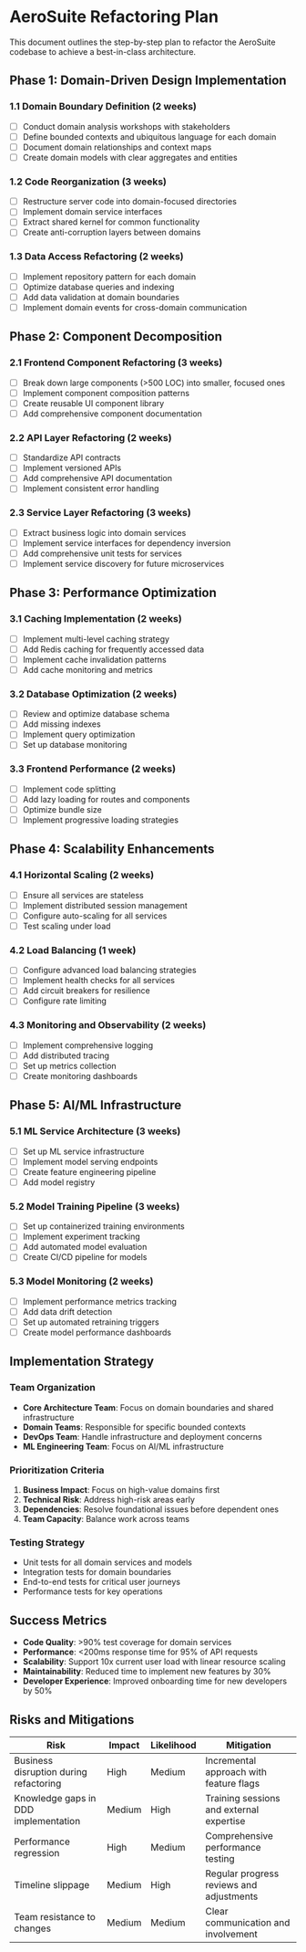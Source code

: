 # AeroSuite Refactoring Plan

This document outlines the step-by-step plan to refactor the AeroSuite codebase to achieve a best-in-class architecture.

## Phase 1: Domain-Driven Design Implementation

### 1.1 Domain Boundary Definition (2 weeks)

- [ ] Conduct domain analysis workshops with stakeholders
- [ ] Define bounded contexts and ubiquitous language for each domain
- [ ] Document domain relationships and context maps
- [ ] Create domain models with clear aggregates and entities

### 1.2 Code Reorganization (3 weeks)

- [ ] Restructure server code into domain-focused directories
- [ ] Implement domain service interfaces
- [ ] Extract shared kernel for common functionality
- [ ] Create anti-corruption layers between domains

### 1.3 Data Access Refactoring (2 weeks)

- [ ] Implement repository pattern for each domain
- [ ] Optimize database queries and indexing
- [ ] Add data validation at domain boundaries
- [ ] Implement domain events for cross-domain communication

## Phase 2: Component Decomposition

### 2.1 Frontend Component Refactoring (3 weeks)

- [ ] Break down large components (>500 LOC) into smaller, focused ones
- [ ] Implement component composition patterns
- [ ] Create reusable UI component library
- [ ] Add comprehensive component documentation

### 2.2 API Layer Refactoring (2 weeks)

- [ ] Standardize API contracts
- [ ] Implement versioned APIs
- [ ] Add comprehensive API documentation
- [ ] Implement consistent error handling

### 2.3 Service Layer Refactoring (3 weeks)

- [ ] Extract business logic into domain services
- [ ] Implement service interfaces for dependency inversion
- [ ] Add comprehensive unit tests for services
- [ ] Implement service discovery for future microservices

## Phase 3: Performance Optimization

### 3.1 Caching Implementation (2 weeks)

- [ ] Implement multi-level caching strategy
- [ ] Add Redis caching for frequently accessed data
- [ ] Implement cache invalidation patterns
- [ ] Add cache monitoring and metrics

### 3.2 Database Optimization (2 weeks)

- [ ] Review and optimize database schema
- [ ] Add missing indexes
- [ ] Implement query optimization
- [ ] Set up database monitoring

### 3.3 Frontend Performance (2 weeks)

- [ ] Implement code splitting
- [ ] Add lazy loading for routes and components
- [ ] Optimize bundle size
- [ ] Implement progressive loading strategies

## Phase 4: Scalability Enhancements

### 4.1 Horizontal Scaling (2 weeks)

- [ ] Ensure all services are stateless
- [ ] Implement distributed session management
- [ ] Configure auto-scaling for all services
- [ ] Test scaling under load

### 4.2 Load Balancing (1 week)

- [ ] Configure advanced load balancing strategies
- [ ] Implement health checks for all services
- [ ] Add circuit breakers for resilience
- [ ] Configure rate limiting

### 4.3 Monitoring and Observability (2 weeks)

- [ ] Implement comprehensive logging
- [ ] Add distributed tracing
- [ ] Set up metrics collection
- [ ] Create monitoring dashboards

## Phase 5: AI/ML Infrastructure

### 5.1 ML Service Architecture (3 weeks)

- [ ] Set up ML service infrastructure
- [ ] Implement model serving endpoints
- [ ] Create feature engineering pipeline
- [ ] Add model registry

### 5.2 Model Training Pipeline (3 weeks)

- [ ] Set up containerized training environments
- [ ] Implement experiment tracking
- [ ] Add automated model evaluation
- [ ] Create CI/CD pipeline for models

### 5.3 Model Monitoring (2 weeks)

- [ ] Implement performance metrics tracking
- [ ] Add data drift detection
- [ ] Set up automated retraining triggers
- [ ] Create model performance dashboards

## Implementation Strategy

### Team Organization

- **Core Architecture Team**: Focus on domain boundaries and shared infrastructure
- **Domain Teams**: Responsible for specific bounded contexts
- **DevOps Team**: Handle infrastructure and deployment concerns
- **ML Engineering Team**: Focus on AI/ML infrastructure

### Prioritization Criteria

1. **Business Impact**: Focus on high-value domains first
2. **Technical Risk**: Address high-risk areas early
3. **Dependencies**: Resolve foundational issues before dependent ones
4. **Team Capacity**: Balance work across teams

### Testing Strategy

- Unit tests for all domain services and models
- Integration tests for domain boundaries
- End-to-end tests for critical user journeys
- Performance tests for key operations

## Success Metrics

- **Code Quality**: >90% test coverage for domain services
- **Performance**: <200ms response time for 95% of API requests
- **Scalability**: Support 10x current user load with linear resource scaling
- **Maintainability**: Reduced time to implement new features by 30%
- **Developer Experience**: Improved onboarding time for new developers by 50%

## Risks and Mitigations

| Risk | Impact | Likelihood | Mitigation |
|------|--------|------------|------------|
| Business disruption during refactoring | High | Medium | Incremental approach with feature flags |
| Knowledge gaps in DDD implementation | Medium | High | Training sessions and external expertise |
| Performance regression | High | Medium | Comprehensive performance testing |
| Timeline slippage | Medium | High | Regular progress reviews and adjustments |
| Team resistance to changes | Medium | Medium | Clear communication and involvement | 